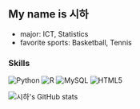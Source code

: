 ## My name is 시하
- major: ICT, Statistics
- favorite sports: Basketball, Tennis

### Skills
![Python](https://img.shields.io/badge/Python-3776AB?style=flat&logo=python&logoColor=white)
![R](https://img.shields.io/badge/R-276DC3?style=flat&logo=r&logoColor=white)
![MySQL](https://img.shields.io/badge/MySQL-4479A1?style=flat&logo=mysql&logoColor=white)
![HTML5](https://img.shields.io/badge/HTML5-E34F26?style=flat&logo=html5&logoColor=white)


![시하's GitHub stats](https://github-readme-stats.vercel.app/api?username=parksiha&show_icons=true&theme=radical)
